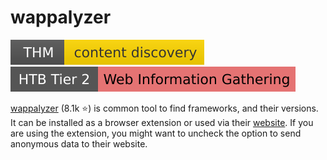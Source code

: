 # wappalyzer

[![contentdiscovery](../../../../_badges/thm/contentdiscovery.svg)](https://tryhackme.com/room/contentdiscovery)
[![web_information_gathering](../../../../_badges/htb/web_information_gathering.svg)](https://academy.hackthebox.com/course/preview/information-gathering---web-edition)

<div class="row row-cols-lg-2"><div>

[wappalyzer](https://github.com/wappalyzer/wappalyzer) (8.1k ⭐) is common tool to find frameworks, and their versions. It can be installed as a browser extension or used via their [website](https://www.wappalyzer.com/). If you are using the extension, you might want to uncheck the option to send anonymous data to their website.
</div><div>
</div></div>